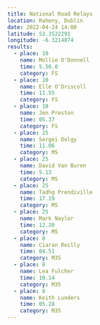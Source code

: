 ```yaml
---
title: National Road Relays
location: Raheny, Dublin
date: 2022-04-24 14:00
latitude: 53.3522291
longitude: -6.3214874
results:
  - place: 10
    name: Mollie O'Donnell
    time: 5.50.0
    category: FS
  - place: 10
    name: Elle O'Driscoll
    time: 11.55
    category: FS
  - place: 10
    name: Jen Preston
    time: 05.37
    category: FS
  - place: 25
    name: Sergei Dolgy
    time: 11.06
    category: MS
  - place: 25
    name: David Van Buren
    time: 5.13
    category: MS
  - place: 25
    name: Tadhg Prendiville
    time: 17.19
    category: MS
  - place: 25
    name: Mark Naylor
    time: 12.20
    category: MS
  - place: 8
    name: Ciaran Reilly
    time: 04.51
    category: M35
  - place: 8
    name: Lea Fulcher
    time: 10.14
    category: M35
  - place: 8
    name: Keith Lunders
    time: 05.28
    category: M35
---
```

